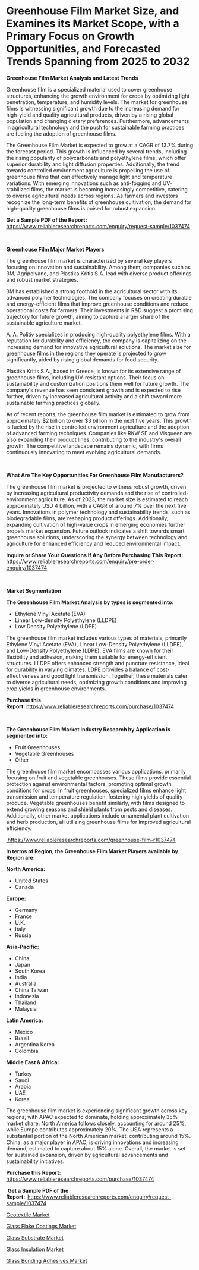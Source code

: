 <p><h1>Greenhouse Film Market Size, and Examines its Market Scope, with a Primary Focus on Growth Opportunities, and Forecasted Trends Spanning from 2025 to 2032</h1></p><p><strong>Greenhouse Film Market Analysis and Latest Trends</strong></p>
<p><p>Greenhouse film is a specialized material used to cover greenhouse structures, enhancing the growth environment for crops by optimizing light penetration, temperature, and humidity levels. The market for greenhouse films is witnessing significant growth due to the increasing demand for high-yield and quality agricultural products, driven by a rising global population and changing dietary preferences. Furthermore, advancements in agricultural technology and the push for sustainable farming practices are fueling the adoption of greenhouse films.</p><p>The Greenhouse Film Market is expected to grow at a CAGR of 13.7% during the forecast period. This growth is influenced by several trends, including the rising popularity of polycarbonate and polyethylene films, which offer superior durability and light diffusion properties. Additionally, the trend towards controlled environment agriculture is propelling the use of greenhouse films that can effectively manage light and temperature variations. With emerging innovations such as anti-fogging and UV-stabilized films, the market is becoming increasingly competitive, catering to diverse agricultural needs across regions. As farmers and investors recognize the long-term benefits of greenhouse cultivation, the demand for high-quality greenhouse films is poised for robust expansion.</p></p>
<p><strong>Get a Sample PDF of the Report:&nbsp;</strong> <a href="https://www.reliableresearchreports.com/enquiry/request-sample/1037474?utm_campaign=36&utm_medium=2&utm_source=Github&utm_content=ia&utm_term=31012025&utm_id=greenhouse-film">https://www.reliableresearchreports.com/enquiry/request-sample/1037474</a></p>
<p>&nbsp;</p>
<p><strong>Greenhouse Film Major Market Players</strong></p>
<p><p>The greenhouse film market is characterized by several key players focusing on innovation and sustainability. Among them, companies such as 3M, Agripolyane, and Plastika Kritis S.A. lead with diverse product offerings and robust market strategies.</p><p>3M has established a strong foothold in the agricultural sector with its advanced polymer technologies. The company focuses on creating durable and energy-efficient films that improve greenhouse conditions and reduce operational costs for farmers. Their investments in R&D suggest a promising trajectory for future growth, aiming to capture a larger share of the sustainable agriculture market.</p><p>A. A. Politiv specializes in producing high-quality polyethylene films. With a reputation for durability and efficiency, the company is capitalizing on the increasing demand for innovative agricultural solutions. The market size for greenhouse films in the regions they operate is projected to grow significantly, aided by rising global demands for food security.</p><p>Plastika Kritis S.A., based in Greece, is known for its extensive range of greenhouse films, including UV-resistant options. Their focus on sustainability and customization positions them well for future growth. The company's revenue has seen consistent growth and is expected to rise further, driven by increased agricultural activity and a shift toward more sustainable farming practices globally.</p><p>As of recent reports, the greenhouse film market is estimated to grow from approximately $2 billion to over $3 billion in the next five years. This growth is fueled by the rise in controlled environment agriculture and the adoption of advanced farming techniques. Companies like RKW SE and Visqueen are also expanding their product lines, contributing to the industry's overall growth. The competitive landscape remains dynamic, with firms continuously innovating to meet evolving agricultural demands.</p></p>
<p>&nbsp;</p>
<p><strong>What Are The Key Opportunities For Greenhouse Film Manufacturers?</strong></p>
<p><p>The greenhouse film market is projected to witness robust growth, driven by increasing agricultural productivity demands and the rise of controlled-environment agriculture. As of 2023, the market size is estimated to reach approximately USD 4 billion, with a CAGR of around 7% over the next five years. Innovations in polymer technology and sustainability trends, such as biodegradable films, are reshaping product offerings. Additionally, expanding cultivation of high-value crops in emerging economies further propels market expansion. Future outlook indicates a shift towards smart greenhouse solutions, underscoring the synergy between technology and agriculture for enhanced efficiency and reduced environmental impact.</p></p>
<p><strong>Inquire or Share Your Questions If Any Before Purchasing This Report:</strong> <a href="https://www.reliableresearchreports.com/enquiry/pre-order-enquiry/1037474?utm_campaign=36&utm_medium=2&utm_source=Github&utm_content=ia&utm_term=31012025&utm_id=greenhouse-film">https://www.reliableresearchreports.com/enquiry/pre-order-enquiry/1037474</a></p>
<p>&nbsp;</p>
<p><strong>Market Segmentation</strong></p>
<p><strong>The Greenhouse Film Market Analysis by types is segmented into:</strong></p>
<p><ul><li>Ethylene Vinyl Acetate (EVA)</li><li>Linear Low-density Polyethylene (LLDPE)</li><li>Low Density Polyethylene (LDPE)</li></ul></p>
<p><p>The greenhouse film market includes various types of materials, primarily Ethylene Vinyl Acetate (EVA), Linear Low-Density Polyethylene (LLDPE), and Low-Density Polyethylene (LDPE). EVA films are known for their flexibility and adhesion, making them suitable for energy-efficient structures. LLDPE offers enhanced strength and puncture resistance, ideal for durability in varying climates. LDPE provides a balance of cost-effectiveness and good light transmission. Together, these materials cater to diverse agricultural needs, optimizing growth conditions and improving crop yields in greenhouse environments.</p></p>
<p><strong>Purchase this Report:&nbsp;</strong><a href="https://www.reliableresearchreports.com/purchase/1037474?utm_campaign=36&utm_medium=2&utm_source=Github&utm_content=ia&utm_term=31012025&utm_id=greenhouse-film">https://www.reliableresearchreports.com/purchase/1037474</a></p>
<p>&nbsp;</p>
<p><strong>The Greenhouse Film Market Industry Research by Application is segmented into:</strong></p>
<p><ul><li>Fruit Greenhouses</li><li>Vegetable Greenhouses</li><li>Other</li></ul></p>
<p><p>The greenhouse film market encompasses various applications, primarily focusing on fruit and vegetable greenhouses. These films provide essential protection against environmental factors, promoting optimal growth conditions for crops. In fruit greenhouses, specialized films enhance light transmission and temperature regulation, fostering high yields of quality produce. Vegetable greenhouses benefit similarly, with films designed to extend growing seasons and shield plants from pests and diseases. Additionally, other market applications include ornamental plant cultivation and herb production, all utilizing greenhouse films for improved agricultural efficiency.</p></p>
<p><a href="https://www.reliableresearchreports.com/greenhouse-film-r1037474?utm_campaign=36&utm_medium=2&utm_source=Github&utm_content=ia&utm_term=31012025&utm_id=greenhouse-film">&nbsp;https://www.reliableresearchreports.com/greenhouse-film-r1037474</a></p>
<p><strong>In terms of Region, the Greenhouse Film Market Players available by Region are:</strong></p>
<p>
    <p> <strong> North America: </strong>
        <ul>
            <li>United States</li>
            <li>Canada</li>
        </ul>
        </p> 
    <p> <strong> Europe: </strong>
        <ul>
            <li>Germany</li>
            <li>France</li>
            <li>U.K.</li>
            <li>Italy</li>
            <li>Russia</li>
        </ul>
        </p> 
    <p> <strong> Asia-Pacific: </strong>
        <ul>
            <li>China</li>
            <li>Japan</li>
            <li>South Korea</li>
            <li>India</li>
            <li>Australia</li>
            <li>China Taiwan</li>
            <li>Indonesia</li>
            <li>Thailand</li>
            <li>Malaysia</li>
        </ul>
        </p> 
    <p> <strong> Latin America: </strong>
        <ul>
            <li>Mexico</li>
            <li>Brazil</li>
            <li>Argentina Korea</li>
            <li>Colombia</li>
        </ul>
        </p> 
    <p> <strong> Middle East & Africa: </strong>
        <ul>
            <li>Turkey</li>
            <li>Saudi</li>
            <li>Arabia</li>
            <li>UAE</li>
            <li>Korea</li>
        </ul>
    </p>
    </p>
<p><p>The greenhouse film market is experiencing significant growth across key regions, with APAC expected to dominate, holding approximately 35% market share. North America follows closely, accounting for around 25%, while Europe contributes approximately 20%. The USA represents a substantial portion of the North American market, contributing around 15%. China, as a major player in APAC, is driving innovations and increasing demand, estimated to capture about 15% alone. Overall, the market is set for sustained expansion, driven by agricultural advancements and sustainability initiatives.</p></p>
<p><strong>Purchase this Report: </strong><a href="https://www.reliableresearchreports.com/purchase/1037474?utm_campaign=36&utm_medium=2&utm_source=Github&utm_content=ia&utm_term=31012025&utm_id=greenhouse-film">https://www.reliableresearchreports.com/purchase/1037474</a></p>
<p>&nbsp;<strong>Get a Sample PDF of the Report:&nbsp;&nbsp;</strong><a href="https://www.reliableresearchreports.com/enquiry/request-sample/1037474?utm_campaign=36&utm_medium=2&utm_source=Github&utm_content=ia&utm_term=31012025&utm_id=greenhouse-film">https://www.reliableresearchreports.com/enquiry/request-sample/1037474</a></p>
<p><strong></strong></p>
<p><p><a href="https://github.com/oslieselotte2192/Market-Research-Report-List-1/blob/main/geotextile-market.md?utm_campaign=36&utm_medium=2&utm_source=Github&utm_content=ia&utm_term=31012025&utm_id=greenhouse-film">Geotextile Market</a></p><p><a href="https://github.com/phephezxnf/Market-Research-Report-List-1/blob/main/glass-flake-coatings-market.md?utm_campaign=36&utm_medium=2&utm_source=Github&utm_content=ia&utm_term=31012025&utm_id=greenhouse-film">Glass Flake Coatings Market</a></p><p><a href="https://github.com/iroldilom/Market-Research-Report-List-1/blob/main/glass-substrate-market.md?utm_campaign=36&utm_medium=2&utm_source=Github&utm_content=ia&utm_term=31012025&utm_id=greenhouse-film">Glass Substrate Market</a></p><p><a href="https://github.com/watzondechao/Market-Research-Report-List-1/blob/main/glass-insulation-market.md?utm_campaign=36&utm_medium=2&utm_source=Github&utm_content=ia&utm_term=31012025&utm_id=greenhouse-film">Glass Insulation Market</a></p><p><a href="https://github.com/lizamflotow/Market-Research-Report-List-1/blob/main/glass-bonding-adhesives-market.md?utm_campaign=36&utm_medium=2&utm_source=Github&utm_content=ia&utm_term=31012025&utm_id=greenhouse-film">Glass Bonding Adhesives Market</a></p></p>